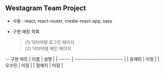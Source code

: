 ## Westagram Team Project
- 사용 : react, react-router, create-react-app, sass

- 구현 예정 목록
  > (1) 닥터마탱 로그인 페이지 <br/>
  > (2) 닥터마탱 메인 페이지

-- 구현 파트
| 이름   | 설명                     |
| ------ | ------------------------ |
| 유재민 | 미정 |
| 오수민 | 미정 |
| 정예지 | 미정 |

